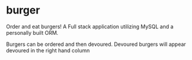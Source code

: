 # burger
Order and eat burgers! A Full stack application utilizing MySQL and a personally built ORM.


Burgers can be ordered and then devoured. Devoured burgers will appear devoured in the right hand column
